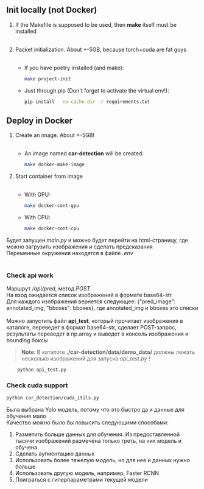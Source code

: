 ## Init locally (not Docker)
1. If the Makefile is supposed to be used, then **make** itself must be installed
<br></br>

2. Packet initialization. About +-5GB, because torch+cuda are fat guys
<br></br>
   - If you have poetry installed (and make):
      ```bash
      make project-init
      ```
   - Just through pip (Don't forget to activate the virtual env!):

     ```bash
     pip install --no-cache-dir -r requirements.txt
     ```

## Deploy in Docker
1. Create an image. About +-5GB!
<br></br>
   - An image named **car-detection** will be created:
      ```bash
      make docker-make-image
      ```

2. Start container from image
<br></br>
    - With GPU:
      ```bash
      make docker-cont-gpu
      ```

    - With CPU:
      ```bash
      make docker-cont-cpu
      ```

Будет запущен *main.py* и можно будет перейти на html-страницу, где можно загрузить изображения и сделать предсказания \
Переменные окружения находятся в файле *.env*
<br></br>

### Check api work
Маршрут */api/pred*, метод *POST* \
На вход ожидается список изображений в формате base64-str \
Для каждого изображения вернется следующее: {"pred_image": annotated_img, "bboxes": bboxes}, где annotated_img и bboxes это списки \
\
Можно запустить файл **api_test**, который прочитает изображения в каталоге, переведет в формат base64-str, сделает POST-запрос, \
результаты переведет в np.array и выведет в консоль изображения и bounding боксы 

> **Note**: В каталоге **./car-detection/data/demo_data/** должны лежать несколько изображений для запуска *api_test.py* !

```bash
    python api_test.py
```


### Check cuda support
   ```bash
   python car_detection/cuda_itils.py
   ```

Была выбрана Yolo модель, потому что это быстро да и данных для обучения мало \
Качество можно было бы повысить следующими способами:
1) Разметить больше данных для обучения. Из предоставленной тысячи изображений размечена только треть, на них модель и обучена
2) Сделать аугментацию данных
3) Использовать более тяжелую модель, но для нее и данных нужно больше
4) Использовать другую модель, например, Faster RCNN
5) Поиграться с гиперпараметрами текущей модели
